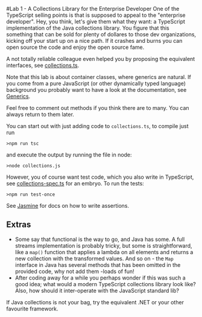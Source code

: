 #Lab 1 - A Collections Library for the Enterprise Developer
One of the TypeScript selling points is that is supposed to appeal to the "enterprise developer". Hey, you think, 
let's give them what they want: a TypeScript implementation of the Java collections library. You figure that this 
 something that can be sold for plenty of dollares to those dev organizations, kicking off your start up 
  on a nice path. If it crashes and burns you can open source the code and enjoy the open source fame.
  
A not totally reliable colleague even helped you by proposing the equivalent interfaces, see [collections.ts](collections.ts).

Note that this lab is about container classes, where generics are natural. If you come from a 
pure JavaScript (or other dynamically typed language) background you probably want to have a look at the 
documentation, see [Generics](https://www.typescriptlang.org/docs/handbook/generics.html).   
  
Feel free to comment out methods if you think there are to many. You can always return to them later.
   
You can start out with just adding code to ```collections.ts```, to compile just run 
 ```
>npm run tsc
 ```  
and execute the output by running the file in node:
   
 ```
>node collections.js
 ```  
However, you of course want test code, which you also write in TypeScript, see [collections-spec.ts](collections-spec.ts) 
for an embryo.
To run the tests:
 ```
>npm run test-once
 ```  
See [Jasmine](https://jasmine.github.io/) for docs on how to write assertions.
 
## Extras
 
 * Some say that functional is the way to go, and Java has some. A full streams implementation 
 is probably tricky, but some is straightforward, like a ```map()``` function that applies a lambda 
  on all elements and returns a new collection with the transformed values. And so on - 
  the ```Map``` interface in Java has several methods that has been omitted in the provided code, 
  why not add them -loads of fun!
 * After coding away for a while you perhaps wonder if this was such a good idea; what would a modern 
  TypeScript collections library look like? Also, how should it inter-operate with the JavaScript standard lib?
 
 If Java collections is not your bag, try the equivalent .NET or your other favourite framework.  
